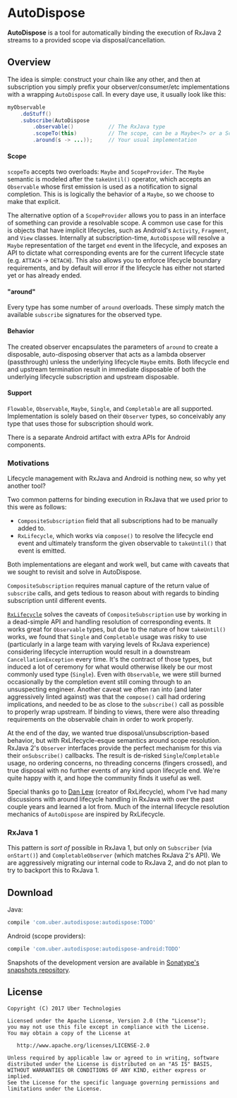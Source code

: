 AutoDispose
===========

**AutoDispose** is a tool for automatically binding the execution of RxJava 2 streams to a provided
scope via disposal/cancellation.

Overview
--------

The idea is simple: construct your chain like any other, and then at subscription you simply prefix your
observer/consumer/etc implementations with a wrapping `AutoDispose` call. In every daye use, it 
 usually look like this: 

```java
myObservable
    .doStuff()
    .subscribe(AutoDispose
        .observable()           // The RxJava type
        .scopeTo(this)          // The scope, can be a Maybe<?> or a ScopeProvider<?>
        .around(s -> ...));     // Your usual implementation
```

#### Scope

`scopeTo` accepts two overloads: `Maybe` and `ScopeProvider`. The `Maybe` semantic is modeled after
the `takeUntil()` operator, which accepts an `Observable` whose first emission is used as a notification
to signal completion. This is is logically the behavior of a `Maybe`, so we choose to make that explicit.

The alternative option of a `ScopeProvider` allows you to pass in an interface of something can provide
a resolvable scope. A common use case for this is objects that have implicit lifecycles, such as Android's
`Activity`, `Fragment`, and `View` classes. Internally at subscription-time, `AutoDispose` will resolve
a `Maybe` representation of the target `end` event in the lifecycle, and exposes an API to dictate what
corresponding events are for the current lifecycle state (e.g. `ATTACH` -> `DETACH`). This also allows
you to enforce lifecycle boundary requirements, and by default will error if the lifecycle has either
not started yet or has already ended.

#### "around"

Every type has some number of `around` overloads. These simply match the available `subscribe` signatures
for the observed type.

#### Behavior

The created observer encapsulates the parameters of `around` to create a disposable, auto-disposing
observer that acts as a lambda observer (passthrough) unless the underlying lifecycle `Maybe` emits.
Both lifecycle end and upstream termination result in immediate disposable of both the underlying lifecycle
subscription and upstream disposable.

#### Support

`Flowable`, `Observable`, `Maybe`, `Single`, and `Completable` are all supported. Implementation is solely
based on their `Observer` types, so conceivably any type that uses those for subscription should work.

There is a separate Android artifact with extra APIs for Android components.

### Motivations

Lifecycle management with RxJava and Android is nothing new, so why yet another tool?

Two common patterns for binding execution in RxJava that we used prior to this were as follows:

* `CompositeSubscription` field that all subscriptions had to be manually added to.
* `RxLifecycle`, which works via `compose()` to resolve the lifecycle end event and ultimately transform the
given observable to `takeUntil()` that event is emitted.

Both implementations are elegant and work well, but came with caveats that we sought to revisit and solve
in AutoDispose. 

`CompositeSubscription` requires manual capture of the return value of `subscribe` calls, and
gets tedious to reason about with regards to binding subscription until different events.

[`RxLifecycle`][rxlifecycle] solves the caveats of `CompositeSubscription` use by working in a dead-simple API and handling
resolution of corresponding events. It works great for `Observable` types, but due to the nature of 
how `takeUntil()` works, we found that `Single` and `Completable` usage was risky to use (particularly in a 
 large team with varying levels of RxJava experience) considering lifecycle interruption would result
in a downstream `CancellationException` every time. It's the contract of those types, but induced a lot of
ceremony for what would otherwise likely be our most commonly used type (`Single`). Even with `Observable`,
we were still burned occasionally by the completion event still coming through to an unsuspecting engineer.
Another caveat we often ran into (and later aggressively linted against) was that the `compose()` call had
ordering implications, and needed to be as close to the `subscribe()` call as possible to properly wrap upstream.
If binding to views, there were also threading requirements on the observable chain in order to work properly.
 

At the end of the day, we wanted true disposal/unsubscription-based behavior, but with RxLifecycle-esque
semantics around scope resolution. RxJava 2's `Observer` interfaces provide the perfect mechanism for
 this via their `onSubscribe()` callbacks. The result is de-risked `Single`/`Completable` usage, no ordering
 concerns, no threading concerns (fingers crossed), and true disposal with no further events of any kind
 upon lifecycle end. We're quite happy with it, and hope the community finds it useful as well.
 
Special thanks go to [Dan Lew][dan] (creator of RxLifecycle), whom I've had many discussions with 
around lifecycle handling in RxJava with over the past couple years and learned a lot from. Much of 
the internal lifecycle resolution mechanics of `AutoDispose` are inspired by RxLifecycle.
 
### RxJava 1

This pattern is *sort of* possible in RxJava 1, but only on `Subscriber` (via `onStart()`) and 
`CompletableObserver` (which matches RxJava 2's API). We are aggressively migrating our internal code
 to RxJava 2, and do not plan to try to backport this to RxJava 1.

Download
--------

Java:
```gradle
compile 'com.uber.autodispose:autodispose:TODO'
```

Android (scope providers):
```gradle
compile 'com.uber.autodispose:autodispose-android:TODO'
```

Snapshots of the development version are available in [Sonatype's snapshots repository][snapshots].

License
-------

    Copyright (C) 2017 Uber Technologies

    Licensed under the Apache License, Version 2.0 (the "License");
    you may not use this file except in compliance with the License.
    You may obtain a copy of the License at

       http://www.apache.org/licenses/LICENSE-2.0

    Unless required by applicable law or agreed to in writing, software
    distributed under the License is distributed on an "AS IS" BASIS,
    WITHOUT WARRANTIES OR CONDITIONS OF ANY KIND, either express or implied.
    See the License for the specific language governing permissions and
    limitations under the License.

 [rxlifecycle]: https://github.com/trello/RxLifecycle/
 [dan]: https://twitter.com/danlew42
 [snapshots]: https://oss.sonatype.org/content/repositories/snapshots/
